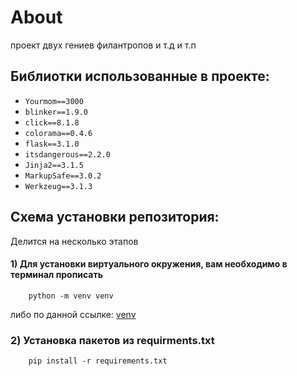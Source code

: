 # About
проект двух гениев филантропов и т.д и т.п

## Библиотки использованные в проекте:
* `Yourmom==3000`
* `blinker==1.9.0`
* `click==8.1.8`
* `colorama==0.4.6`
* `flask==3.1.0`
* `itsdangerous==2.2.0`
* `Jinja2==3.1.5`
* `MarkupSafe==3.0.2`
* `Werkzeug==3.1.3`


## Схема установки репозитория:
Делится на несколько этапов
#### 1) Для установки виртуального окружения, вам необходимо в терминал прописать
        python -m venv venv 
<p>либо по данной ссылке: <a href="https://docs.python.org/3/tutorial/venv.html">venv</a></p>

### 2) Установка пакетов из requirments.txt
        pip install -r requirements.txt
